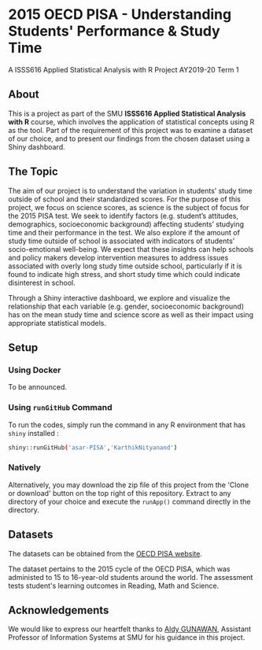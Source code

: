 # 2015 OECD PISA - Understanding Students' Performance & Study Time
A ISSS616 Applied Statistical Analysis with R Project
AY2019-20 Term 1

## About

This is a project as part of the SMU **ISSS616 Applied Statistical Analysis with R** course, which involves the application of statistical concepts using R as the tool. Part of the requirement of this project was to examine a dataset of our choice, and to present our findings from the chosen dataset using a Shiny dashboard.

## The Topic

The aim of our project is to understand the variation in students’ study time outside of school and their standardized scores. For the purpose of this project, we focus on science scores, as science is the subject of focus for the 2015 PISA test. We seek to identify factors (e.g. student’s attitudes, demographics, socioeconomic background) affecting students’ studying time and their performance in the test. We also explore if the amount of study time outside of school is associated with indicators of students’ socio-emotional well-being. We expect that these insights can help schools and policy makers develop intervention measures to address issues associated with overly long study time outside school, particularly if it is found to indicate high stress, and short study time which could indicate disinterest in school.

Through a Shiny interactive dashboard, we explore and visualize the relationship that each variable (e.g. gender, socioeconomic background) has on the mean study time and science score as well as their impact using appropriate statistical models.

## Setup

### Using Docker

To be announced.

### Using `runGitHub` Command

To run the codes, simply run the command in any R environment that has `shiny` installed :

```bash
shiny::runGitHub('asar-PISA','KarthikNityanand')
```

### Natively

Alternatively, you may download the zip file of this project from the 'Clone or download' button on the top right of this repository. Extract to any directory of your choice and execute the `runApp()` command directly in the directory.

## Datasets

The datasets can be obtained from the [OECD PISA website](https://www.oecd.org/pisa/data/2015database/).

The dataset pertains to the 2015 cycle of the OECD PISA, which was administed to 15 to 16-year-old students around the world. The assessment tests student's learning outcomes in Reading, Math and Science.

## Acknowledgements

We would like to express our heartfelt thanks to [Aldy GUNAWAN](https://www.smu.edu.sg/faculty/profile/153976/Aldy-GUNAWAN), Assistant Professor of Information Systems at SMU for his guidance in this project.
